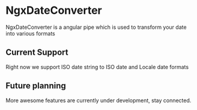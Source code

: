 # NgxDateConverter

NgxDateConverter is a angular pipe which is used to transform your date into various formats

## Current Support

Right now we support ISO date string to ISO date and Locale date formats

## Future planning

More awesome features are currently under development, stay connected.

